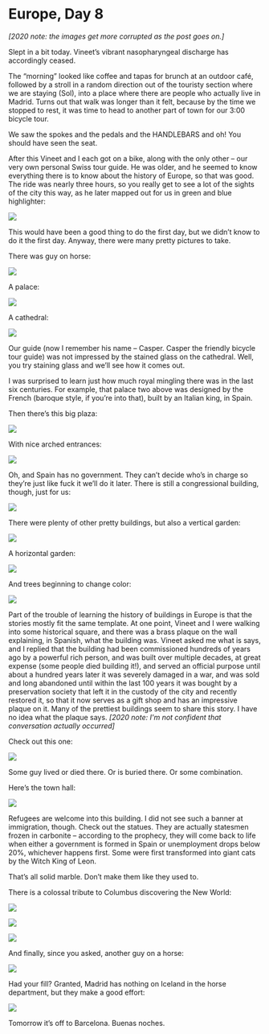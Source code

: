 Europe, Day 8
=============
*[2020 note: the images get more corrupted as the post goes on.]*

Slept in a bit today. Vineet’s vibrant nasopharyngeal discharge has
accordingly ceased.

The “morning” looked like coffee and tapas for brunch at an outdoor café,
followed by a stroll in a random direction out of the touristy section where
we are staying (Sol), into a place where there are people who actually live
in Madrid. Turns out that walk was longer than it felt, because by the time
we stopped to rest, it was time to head to another part of town for our 3:00
bicycle tour.

We saw the spokes and the pedals and the HANDLEBARS and oh! You should have
seen the seat.

After this Vineet and I each got on a bike, along with the only other – our
very own personal Swiss tour guide. He was older, and he seemed to know
everything there is to know about the history of Europe, so that was good.
The ride was nearly three hours, so you really get to see a lot of the
sights of the city this way, as he later mapped out for us in green and blue
highlighter:
 
![](../site/europe8-001_small.jpg) 

This would have been a good thing to do the first day, but we didn’t know to
do it the first day. Anyway, there were many pretty pictures to take.

There was guy on horse:

![](../site/europe8-002_small.jpg)

A palace:

![](../site/europe8-003_small.jpg)

A cathedral:

![](../site/europe8-004_small.jpg)

Our guide (now I remember his name – Casper. Casper the friendly bicycle
tour guide) was not impressed by the stained glass on the cathedral. Well,
you try staining glass and we’ll see how it comes out.

I was surprised to learn just how much royal mingling there was in the last
six centuries. For example, that palace two above was designed by the French
(baroque style, if you’re into that), built by an Italian king, in Spain.

Then there’s this big plaza:

![](../site/europe8-005_small.jpg)
 
With nice arched entrances:
 
![](../site/europe8-006_small.jpg)

Oh, and Spain has no government. They can’t decide who’s in charge so
they’re just like fuck it we’ll do it later. There is still a congressional
building, though, just for us:
 
![](../site/europe8-007_small.jpg)

There were plenty of other pretty buildings, but also a vertical garden:
 
![](../site/europe8-008_small.jpg)

A horizontal garden:

![](../site/europe8-009_small.jpg) 

And trees beginning to change color:

![](../site/europe8-010_small.jpg) 

Part of the trouble of learning the history of buildings in Europe is that
the stories mostly fit the same template. At one point, Vineet and I were
walking into some historical square, and there was a brass plaque on the
wall explaining, in Spanish, what the building was. Vineet asked me what is
says, and I replied that the building had been commissioned hundreds of
years ago by a powerful rich person, and was built over multiple decades, at
great expense (some people died building it!), and served an official
purpose until about a hundred years later it was severely damaged in a war,
and was sold and long abandoned until within the last 100 years it was
bought by a preservation society that left it in the custody of the city and
recently restored it, so that it now serves as a gift shop and has an
impressive plaque on it. Many of the prettiest buildings seem to share this
story. I have no idea what the plaque says.
*[2020 note: I'm not confident that conversation actually occurred]*

Check out this one:

![](../site/europe8-011_small.jpg) 

Some guy lived or died there. Or is buried there. Or some combination.

Here’s the town hall:

![](../site/europe8-012_small.jpg) 

Refugees are welcome into this building. I did not see such a banner at
immigration, though. Check out the statues. They are actually statesmen
frozen in carbonite – according to the prophecy, they will come back to life
when either a government is formed in Spain or unemployment drops below 20%,
whichever happens first. Some were first transformed into giant cats by the
Witch King of Leon.

That’s all solid marble. Don’t make them like they used to.

There is a colossal tribute to Columbus discovering the New World:

![](../site/europe8-013_small.jpg) 
 
![](../site/europe8-014_small.jpg) 
 
![](../site/europe8-015.gif) 

And finally, since you asked, another guy on a horse:

![](../site/europe8-016_small.jpg) 

Had your fill? Granted, Madrid has nothing on Iceland in the horse
department, but they make a good effort:

![](../site/europe8-017_small.jpg) 
 
Tomorrow it’s off to Barcelona. Buenas noches.
